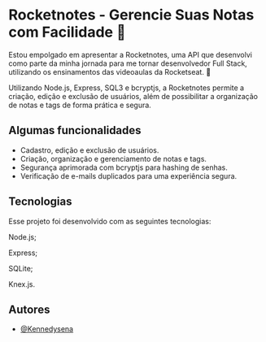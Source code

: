 
# Rocketnotes - Gerencie Suas Notas com Facilidade 🌟

Estou empolgado em apresentar a Rocketnotes, uma API que desenvolvi como parte da minha jornada para me tornar desenvolvedor Full Stack, utilizando os ensinamentos das videoaulas da Rocketseat. 🚀

Utilizando Node.js, Express, SQL3 e bcryptjs, a Rocketnotes permite a criação, edição e exclusão de usuários, além de possibilitar a organização de notas e tags de forma prática e segura.

## Algumas funcionalidades

- Cadastro, edição e exclusão de usuários.
- Criação, organização e gerenciamento de notas e tags.
- Segurança aprimorada com bcryptjs para hashing de senhas.
- Verificação de e-mails duplicados para uma experiência segura.

## Tecnologias
Esse projeto foi desenvolvido com as seguintes tecnologias:

Node.js;

Express;

SQLite;

Knex.js.


## Autores

- [@Kennedysena](https://github.com/Kennedysena)


